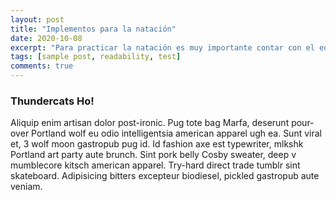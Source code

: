 ```yaml
---
layout: post
title: "Implementos para la natación"
date: 2020-10-08
excerpt: "Para practicar la natación es muy importante contar con el equipo adecuado. Te mostraremos los elementos imprescindibles que debes incluir en tu mochila antes de ir a la piscina, tanto si inicias tu aprendizaje como si eres un nadador experimentado."
tags: [sample post, readability, test]
comments: true
---
```


### Thundercats Ho!

Aliquip enim artisan dolor post-ironic. Pug tote bag Marfa, deserunt pour-over Portland wolf eu odio intelligentsia american apparel ugh ea. Sunt viral et, 3 wolf moon gastropub pug id. Id fashion axe est typewriter, mlkshk Portland art party aute brunch. Sint pork belly Cosby sweater, deep v mumblecore kitsch american apparel. Try-hard direct trade tumblr sint skateboard. Adipisicing bitters excepteur biodiesel, pickled gastropub aute veniam.
